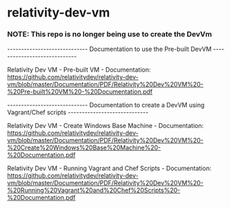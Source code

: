 # relativity-dev-vm

### NOTE: This repo is no longer being use to create the DevVm

----------------------------- Documentation to use the Pre-built DevVM -----------------------------

Relativity Dev VM - Pre-built VM - Documentation: https://github.com/relativitydev/relativity-dev-vm/blob/master/Documentation/PDF/Relativity%20Dev%20VM%20-%20Pre-built%20VM%20-%20Documentation.pdf

----------------------------- Documentation to create a DevVM using Vagrant/Chef scripts ----------------------------- 

Relativity Dev VM - Create Windows Base Machine - Documentation: https://github.com/relativitydev/relativity-dev-vm/blob/master/Documentation/PDF/Relativity%20Dev%20VM%20-%20Create%20Windows%20Base%20Machine%20-%20Documentation.pdf

Relativity Dev VM - Running Vagrant and Chef Scripts - Documentation: https://github.com/relativitydev/relativity-dev-vm/blob/master/Documentation/PDF/Relativity%20Dev%20VM%20-%20Running%20Vagrant%20and%20Chef%20Scripts%20-%20Documentation.pdf
